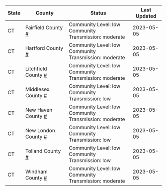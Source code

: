 State | County | Status | Last Updated
--- | --- | --- | --- 
CT | Fairfield County <a href="#fairfield_county">#</a> | <a name="fairfield_county"></a>Community Level: low<br/>Community Transmission: moderate | 2023-05-05
CT | Hartford County <a href="#hartford_county">#</a> | <a name="hartford_county"></a>Community Level: low<br/>Community Transmission: moderate | 2023-05-05
CT | Litchfield County <a href="#litchfield_county">#</a> | <a name="litchfield_county"></a>Community Level: low<br/>Community Transmission: moderate | 2023-05-05
CT | Middlesex County <a href="#middlesex_county">#</a> | <a name="middlesex_county"></a>Community Level: low<br/>Community Transmission: low | 2023-05-05
CT | New Haven County <a href="#new_haven_county">#</a> | <a name="new_haven_county"></a>Community Level: low<br/>Community Transmission: moderate | 2023-05-05
CT | New London County <a href="#new_london_county">#</a> | <a name="new_london_county"></a>Community Level: low<br/>Community Transmission: low | 2023-05-05
CT | Tolland County <a href="#tolland_county">#</a> | <a name="tolland_county"></a>Community Level: low<br/>Community Transmission: low | 2023-05-05
CT | Windham County <a href="#windham_county">#</a> | <a name="windham_county"></a>Community Level: low<br/>Community Transmission: moderate | 2023-05-05

